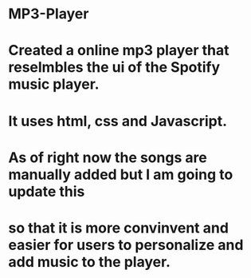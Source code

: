 # MP3-Player
# Created a online mp3 player that reselmbles the ui of the Spotify music player. 
# It uses html, css and Javascript.
# As of right now the songs are manually added but I am going to update this 
# so that it is more convinvent and easier for users to personalize and add music to the player.
